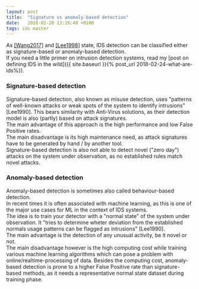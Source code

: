 ```yaml
---
layout: post
title:  "Signature vs anomaly-based detection"
date:   2018-02-20 13:16:40 +0100
tags: ids master
---
```

As [[Wang2017]](http://ieeexplore.ieee.org/document/8171733/) and [[Lee1998]](https://dl.acm.org/citation.cfm?id=1267555) state, IDS detection can be classified either as signature-based or anomaly-based detection.  
If you need a little primer on intrusion detection systems, read my [post on defining IDS in the wild]({{ site.baseurl }}{% post_url 2018-02-24-what-are-ids%}).

<!--more-->

### Signature-based detection
Signature-based detection, also known as misuse detection, uses "patterns of well-known attacks or weak spots of the system to identify intrusions" [Lee1990].
This bears similarity with Anti-Virus solutions, as their detection model is also (partly) based on attack signatures.  
The main advantage of this approach is the high performance and low False Positive rates.  
The main disadvantage is its high maintenance need, as attack signatures have to be generated by hand / by another tool.  
Signature-based detection is also not able to detect novel ("zero day") attacks on the system under observation, as no established rules match novel attacks.  

### Anomaly-based detection
Anomaly-based detection is sometimes also called behaviour-based detection.  
In recent times it is often associated with machine learning, as this is one of the major use cases for ML in the context of IDS systems.  
The idea is to train your detector with a "normal state" of the system under observation. It "tries to determine wheter deviation from the established normals usage patterns can be flagged as intrusions" [Lee1990].  
The main advantage is the detection of any unusual activity, be it novel or not.  
The main disadvantage however is the high computing cost while training various machine learning algorithms which can pose a problem with online/realtime-processing of data.
Besides the computing cost, anomaly-based detection is prone to a higher False Positive rate than signature-based methods, as it needs a representative normal state dataset during training phase. 
